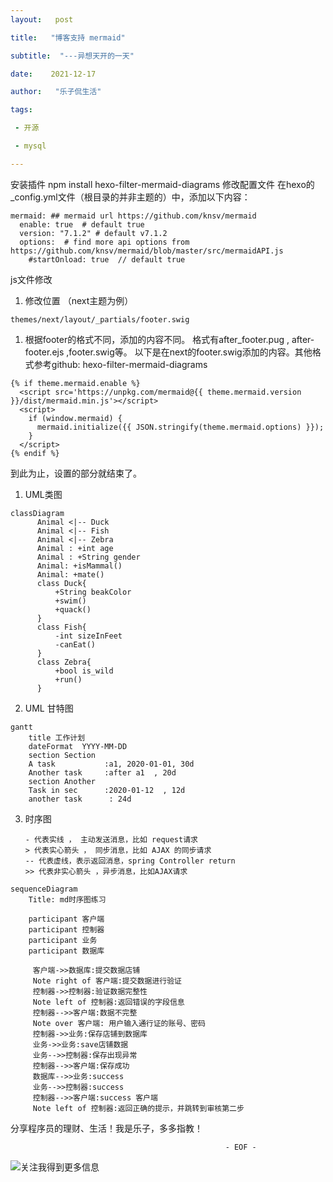 ```yaml
---
layout:   post

title:   "博客支持 mermaid"

subtitle:  "---异想天开的一天"

date:    2021-12-17

author:   "乐子侃生活"

tags:

 - 开源

 - mysql

---
```




安装插件
npm install hexo-filter-mermaid-diagrams
修改配置文件
在hexo的_config.yml文件（根目录的并非主题的）中，添加以下内容：
<!-- more--> 

```# mermaid chart
mermaid: ## mermaid url https://github.com/knsv/mermaid
  enable: true  # default true
  version: "7.1.2" # default v7.1.2
  options:  # find more api options from https://github.com/knsv/mermaid/blob/master/src/mermaidAPI.js
    #startOnload: true  // default true
```
js文件修改
1. 修改位置 （next主题为例）
   
```
themes/next/layout/_partials/footer.swig
```

1. 根据footer的格式不同，添加的内容不同。
格式有after_footer.pug , after-footer.ejs ,footer.swig等。
以下是在next的footer.swig添加的内容。其他格式参考github: hexo-filter-mermaid-diagrams

```
{% if theme.mermaid.enable %}
  <script src='https://unpkg.com/mermaid@{{ theme.mermaid.version }}/dist/mermaid.min.js'></script>
  <script>
    if (window.mermaid) {
      mermaid.initialize({{ JSON.stringify(theme.mermaid.options) }});
    }
  </script>
{% endif %}
```
到此为止，设置的部分就结束了。


1. UML类图



```mermaid
classDiagram
      Animal <|-- Duck
      Animal <|-- Fish
      Animal <|-- Zebra
      Animal : +int age
      Animal : +String gender
      Animal: +isMammal()
      Animal: +mate()
      class Duck{
          +String beakColor
          +swim()
          +quack()
      }
      class Fish{
          -int sizeInFeet
          -canEat()
      }
      class Zebra{
          +bool is_wild
          +run()
      }
```

2. UML 甘特图



```mermaid
gantt
    title 工作计划
    dateFormat  YYYY-MM-DD
    section Section
    A task           :a1, 2020-01-01, 30d
    Another task     :after a1  , 20d
    section Another
    Task in sec      :2020-01-12  , 12d
    another task      : 24d
```

3. 时序图

    ```
   - 代表实线 ， 主动发送消息，比如 request请求
   > 代表实心箭头 ， 同步消息，比如 AJAX 的同步请求
   -- 代表虚线，表示返回消息，spring Controller return
   >> 代表非实心箭头 ，异步消息，比如AJAX请求
    ```

   

```mermaid
sequenceDiagram
	Title: md时序图练习
	
    participant 客户端
    participant 控制器
    participant 业务
    participant 数据库
    
     客户端->>数据库:提交数据店铺
     Note right of 客户端:提交数据进行验证
     控制器->>控制器:验证数据完整性
     Note left of 控制器:返回错误的字段信息
     控制器-->>客户端:数据不完整
     Note over 客户端: 用户输入通行证的账号、密码
     控制器->>业务:保存店铺到数据库
     业务->>业务:save店铺数据
     业务-->>控制器:保存出现异常
     控制器-->>客户端:保存成功
     数据库-->>业务:success
     业务-->>控制器:success
     控制器-->>客户端:success 客户端
     Note left of 控制器:返回正确的提示，并跳转到审核第二步

```







分享程序员的理财、生活！我是乐子，多多指教！


                                                    - EOF -
   ![关注我得到更多信息](https://gitee.com/yingle1991/resource/raw/master/static/blog/passme.png)